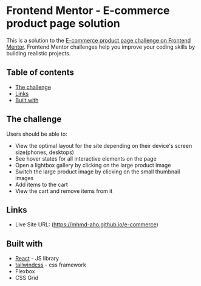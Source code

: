 # Frontend Mentor - E-commerce product page solution

This is a solution to the [E-commerce product page challenge on Frontend Mentor](https://www.frontendmentor.io/challenges/ecommerce-product-page-UPsZ9MJp6). Frontend Mentor challenges help you improve your coding skills by building realistic projects.

## Table of contents

  - [The challenge](#the-challenge)
  - [Links](#links)
  - [Built with](#built-with)

## The challenge

Users should be able to:

- View the optimal layout for the site depending on their device's screen size(phones, desktops)
- See hover states for all interactive elements on the page
- Open a lightbox gallery by clicking on the large product image
- Switch the large product image by clicking on the small thumbnail images
- Add items to the cart
- View the cart and remove items from it


## Links

- Live Site URL: (https://mhmd-aho.github.io/e-commerce)


## Built with

- [React](https://reactjs.org/) - JS library
- [tailwindcss](https://tailwindcss.com/) - css framework
- Flexbox
- CSS Grid
